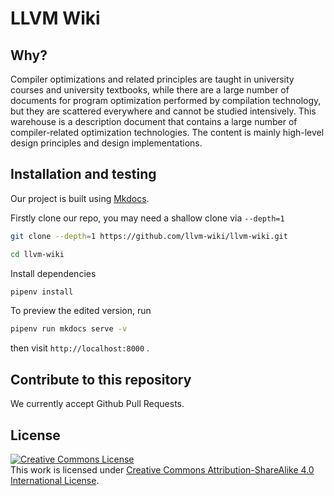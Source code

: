 # LLVM Wiki

## Why?

Compiler optimizations and related principles are taught in university courses and university textbooks, while there are a large number of documents for program optimization performed by compilation technology, but they are scattered everywhere and cannot be studied intensively. This warehouse is a description document that contains a large number of compiler-related optimization technologies. The content is mainly high-level design principles and design implementations.

## Installation and testing

Our project is built using [Mkdocs](https://www.mkdocs.org/).

Firstly clone our repo, you may need a shallow clone via `--depth=1`


```sh
git clone --depth=1 https://github.com/llvm-wiki/llvm-wiki.git
```

```sh
cd llvm-wiki
```

Install dependencies

```sh
pipenv install
```


To preview the edited version, run

```sh
pipenv run mkdocs serve -v
```

then visit `http://localhost:8000` .

## Contribute to this repository

We currently accept Github Pull Requests.

## License

<a rel="license" href="http://creativecommons.org/licenses/by-sa/4.0/"><img alt="Creative Commons License" style="border-width:0" src="https ://i.creativecommons.org/l/by-sa/4.0/88x31.png" /></a><br />This work is licensed under <a rel="license" href="http: //creativecommons.org/licenses/by-sa/4.0/">Creative Commons Attribution-ShareAlike 4.0 International License</a>.
